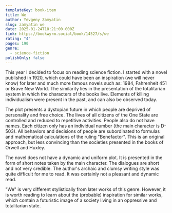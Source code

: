 ```yaml
---
templateKey: book-item
title: We
author: Yevgeny Zamyatin
slug: zamyatin we
date: 2025-01-24T18:21:00.000Z
link: https://bookwyrm.social/book/14527/s/we
rating: "4"
pages: 190
genre:
  - science-fiction
polishOnly: false
---
```

This year I decided to focus on reading science fiction. I started with a novel published in 1920, which could have been an inspiration (we will never know) for later and much more famous novels such as: 1984, Fahrenheit 451 or Brave New World. The similarity lies in the presentation of the totalitarian system in which the characters of the books live. Elements of killing individualism were present in the past, and can also be observed today.

The plot presents a dystopian future in which people are deprived of personality and free choice. The lives of all citizens of the One State are controlled and reduced to repetitive activities. People also do not have names. Each citizen only has an individual number (the main character is D-503). All behaviors and decisions of people are subordinated to formulas and mathematical calculations of the ruling "Benefactor". This is an original approach, but less convincing than the societies presented in the books of Orwell and Huxley.

The novel does not have a dynamic and uniform plot. It is presented in the form of short notes taken by the main character. The dialogues are short and not very credible. The author's archaic and clumsy writing style was quite difficult for me to read. It was certainly not a pleasant and dynamic read.

"We" is very different stylistically from later works of this genre. However, it is worth reading to learn about the (probable) inspiration for similar works, which contain a futuristic image of a society living in an oppressive and totalitarian state.

